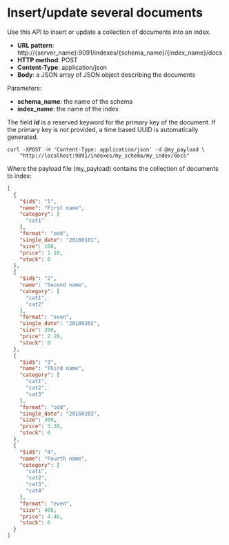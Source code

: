 # Insert/update several documents

Use this API to insert or update a collection of documents into an index.

* **URL pattern**: http://{server_name}:9091/indexes/{schema_name}/{index_name}/docs
* **HTTP method**: POST
* **Content-Type**: application/json
* **Body**: a JSON array of JSON object describing the documents

Parameters:

* **schema_name**: the name of the schema
* **index_name**: the name of the index

The field **$id$** is a reserved keyword for the primary key of the document.
If the primary key is not provided, a time based UUID is automatically generated.

```shell
curl -XPOST -H 'Content-Type: application/json' -d @my_payload \
    "http://localhost:9091/indexes/my_schema/my_index/docs"
```

Where the payload file (my_payload) contains the collection of documents to index:

```json
[
  {
    "$id$": "1",
    "name": "First name",
    "category": [
      "cat1"
    ],
    "format": "odd",
    "single_date": "20160101",
    "size": 100,
    "price": 1.10,
    "stock": 0
  },
  {
    "$id$": "2",
    "name": "Second name",
    "category": [
      "cat1",
      "cat2"
    ],
    "format": "even",
    "single_date": "20160202",
    "size": 200,
    "price": 2.20,
    "stock": 0
  },
  {
    "$id$": "3",
    "name": "Third name",
    "category": [
      "cat1",
      "cat2",
      "cat3"
    ],
    "format": "odd",
    "single_date": "20160103",
    "size": 300,
    "price": 3.30,
    "stock": 0
  },
  {
    "$id$": "4",
    "name": "Fourth name",
    "category": [
      "cat1",
      "cat2",
      "cat3",
      "cat4"
    ],
    "format": "even",
    "size": 400,
    "price": 4.40,
    "stock": 0
  }
]
```